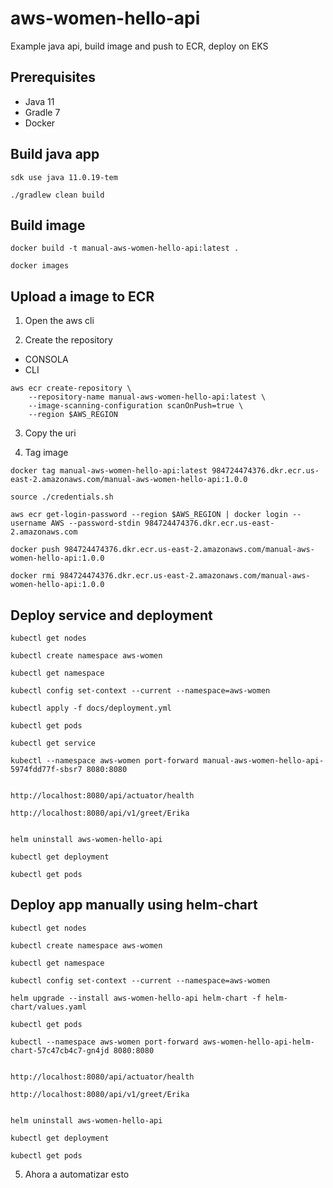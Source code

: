 # aws-women-hello-api
Example java api, build image and push to ECR, deploy on EKS 

## Prerequisites

* Java 11
* Gradle 7
* Docker

## Build java app
```
sdk use java 11.0.19-tem

./gradlew clean build

```

## Build image

```
docker build -t manual-aws-women-hello-api:latest .

docker images
```

## Upload a image to ECR

1. Open the aws cli

2. Create the repository

* CONSOLA
* CLI

```
aws ecr create-repository \
    --repository-name manual-aws-women-hello-api:latest \
    --image-scanning-configuration scanOnPush=true \
    --region $AWS_REGION
```

3. Copy the uri

4. Tag image

```
docker tag manual-aws-women-hello-api:latest 984724474376.dkr.ecr.us-east-2.amazonaws.com/manual-aws-women-hello-api:1.0.0

source ./credentials.sh

aws ecr get-login-password --region $AWS_REGION | docker login --username AWS --password-stdin 984724474376.dkr.ecr.us-east-2.amazonaws.com

docker push 984724474376.dkr.ecr.us-east-2.amazonaws.com/manual-aws-women-hello-api:1.0.0

docker rmi 984724474376.dkr.ecr.us-east-2.amazonaws.com/manual-aws-women-hello-api:1.0.0

```

## Deploy service and deployment
```
kubectl get nodes

kubectl create namespace aws-women

kubectl get namespace

kubectl config set-context --current --namespace=aws-women

kubectl apply -f docs/deployment.yml

kubectl get pods

kubectl get service

kubectl --namespace aws-women port-forward manual-aws-women-hello-api-5974fdd77f-sbsr7 8080:8080


http://localhost:8080/api/actuator/health

http://localhost:8080/api/v1/greet/Erika


helm uninstall aws-women-hello-api

kubectl get deployment

kubectl get pods

```


## Deploy app manually using helm-chart

```
kubectl get nodes

kubectl create namespace aws-women

kubectl get namespace

kubectl config set-context --current --namespace=aws-women

helm upgrade --install aws-women-hello-api helm-chart -f helm-chart/values.yaml

kubectl get pods

kubectl --namespace aws-women port-forward aws-women-hello-api-helm-chart-57c47cb4c7-gn4jd 8080:8080


http://localhost:8080/api/actuator/health

http://localhost:8080/api/v1/greet/Erika


helm uninstall aws-women-hello-api

kubectl get deployment

kubectl get pods

```


5. Ahora a automatizar esto

